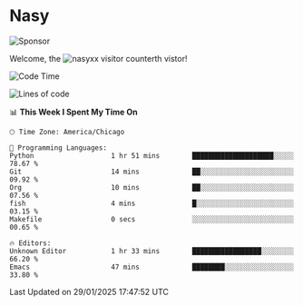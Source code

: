 # Nasy

<!--
<p align="center">
<img height="200" src="https://github-readme-stats.vercel.app/api?username=nasyxx&count_private=true&show_icons=true&theme=dracula&include_all_commits=true"/>
<img height="200" src="https://github-readme-stats.vercel.app/api/top-langs/?username=nasyxx&theme=dracula&hide=html,jupyter+notebook&count_private=true&show_icons=true"/>
</p>

  
----------------
-->

![Sponsor](https://img.shields.io/static/v1.svg?label=Sponsor&message=%E2%9D%A4&logo=GitHub&style=flat&color=pink)
 
Welcome, the ![nasyxx visitor counter](https://count.getloli.com/get/@nasyxx?theme=rule34)th vistor!
 
<!--START_SECTION:waka-->
![Code Time](http://img.shields.io/badge/Code%20Time-4%2C731%20hrs%2022%20mins-blue)

![Lines of code](https://img.shields.io/badge/From%20Hello%20World%20I%27ve%20Written-6.3%20million%20lines%20of%20code-blue)

📊 **This Week I Spent My Time On** 

```text
🕑︎ Time Zone: America/Chicago

💬 Programming Languages: 
Python                   1 hr 51 mins        ████████████████████░░░░░   78.67 % 
Git                      14 mins             ██░░░░░░░░░░░░░░░░░░░░░░░   09.92 % 
Org                      10 mins             ██░░░░░░░░░░░░░░░░░░░░░░░   07.56 % 
fish                     4 mins              █░░░░░░░░░░░░░░░░░░░░░░░░   03.15 % 
Makefile                 0 secs              ░░░░░░░░░░░░░░░░░░░░░░░░░   00.65 % 

🔥 Editors: 
Unknown Editor           1 hr 33 mins        █████████████████░░░░░░░░   66.20 % 
Emacs                    47 mins             ████████░░░░░░░░░░░░░░░░░   33.80 % 
```


 Last Updated on 29/01/2025 17:47:52 UTC
<!--END_SECTION:waka-->

<!-- ![visitors](https://visitor-badge.laobi.icu/badge?page_id=nasyxx.nasyxx) -->
